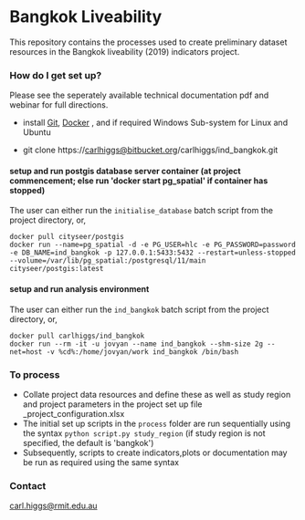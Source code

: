 # Bangkok Liveability #

This repository contains the processes used to create preliminary dataset resources in the Bangkok liveability (2019) indicators project.

### How do I get set up? ###

Please see the seperately available technical documentation pdf and webinar for full directions.

* install [Git](https://git-scm.com/downloads), [Docker](https://www.docker.com/products/docker-desktop) , and if required Windows Sub-system for Linux and Ubuntu

* git clone https://carlhiggs@bitbucket.org/carlhiggs/ind_bangkok.git


#### setup and run postgis database server container (at project commencement; else run 'docker start pg_spatial' if container has stopped) ####

The user can either run the `initialise_database` batch script from the project directory, or,

```
docker pull cityseer/postgis
docker run --name=pg_spatial -d -e PG_USER=hlc -e PG_PASSWORD=password -e DB_NAME=ind_bangkok -p 127.0.0.1:5433:5432 --restart=unless-stopped --volume=/var/lib/pg_spatial:/postgresql/11/main cityseer/postgis:latest
```

#### setup and run analysis environment ####

The user can either run the `ind_bangkok` batch script from the project directory, or,

```
docker pull carlhiggs/ind_bangkok
docker run --rm -it -u jovyan --name ind_bangkok --shm-size 2g --net=host -v %cd%:/home/jovyan/work ind_bangkok /bin/bash 
```

### To process ###

 - Collate project data resources and define these as well as study region and project parameters in the project set up file  _project_configuration.xlsx
 - The initial set up scripts in the `process` folder are run sequentially using the syntax `python script.py study_region` (if study region is not specified, the default is 'bangkok')
 - Subsequently, scripts to create indicators,plots or documentation may be run as required using the same syntax

### Contact ###

carl.higgs@rmit.edu.au
